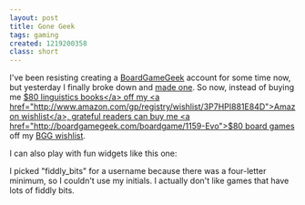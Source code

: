 ```yaml
---
layout: post
title: Gone Geek
tags: gaming
created: 1219200358
class: short
---
```

I've been resisting creating a <a href="http://boardgamegeek.com/">BoardGameGeek</a> account for some time now, but yesterday I finally broke down and <a href="http://boardgamegeek.com/user/fiddly_bits">made one</a>.  So now, instead of buying me <a href="http://www.amazon.com/Language-Americas-Joseph-Greenberg/dp/0804713154">$80 linguistics books</a> off my <a href="http://www.amazon.com/gp/registry/wishlist/3P7HPI881E84D">Amazon wishlist</a>, grateful readers can buy me <a href="http://boardgamegeek.com/boardgame/1159-Evo">$80 board games</a> off my <a href="http://boardgamegeek.com/collection/user/fiddly_bits?wishlist=1&sort=wishlist&columns=thumbnail|title|status|wishlistcomment&ff=1">BGG wishlist</a>.<!--break-->

I can also play with fun widgets like this one:

<script language="javascript" src="http://www.boardgamegeek.com/jswidget.php?username=fiddly_bits&numitems=1&header=1&text=title&images=medium&show=wishlist&imagesonly=1&imagepos=center">
</script>

I picked "fiddly_bits" for a username because there was a four-letter minimum, so I couldn't use my initials.  I actually don't like games that have lots of fiddly bits.

